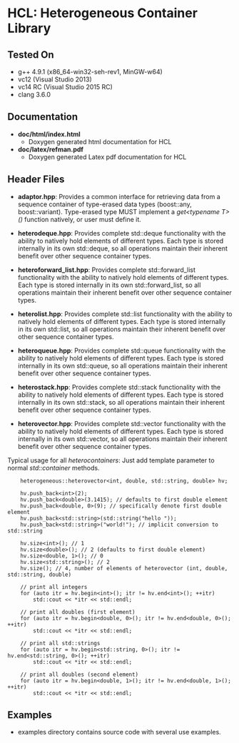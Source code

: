 # HCL: Heterogeneous Container Library

## Tested On
* g++ 4.9.1 (x86_64-win32-seh-rev1, MinGW-w64)
* vc12 (Visual Studio 2013)
* vc14 RC (Visual Studio 2015 RC)
* clang 3.6.0


## Documentation

* **doc/html/index.html**
    * Doxygen generated html documentation for HCL
* **doc/latex/refman.pdf**
    * Doxygen generated Latex pdf documentation for HCL


## Header Files
* **adaptor.hpp**:
   Provides a common interface for retrieving data from a sequence
   container of type-erased data types (boost::any, boost::variant).
   Type-erased type MUST implement a *get\<typename T\>()* function natively,
   or user must define it.

* **heterodeque.hpp**:
   Provides complete std::deque functionality with the ability to natively
   hold elements of different types.  Each type is stored internally in its
   own std::deque, so all operations maintain their inherent benefit over other
   sequence container types.

* **heteroforward_list.hpp**:
   Provides complete std::forward_list functionality with the ability to natively
   hold elements of different types.  Each type is stored internally in its
   own std::forward_list, so all operations maintain their inherent benefit over other
   sequence container types.
   
* **heterolist.hpp**:
   Provides complete std::list functionality with the ability to natively
   hold elements of different types.  Each type is stored internally in its
   own std::list, so all operations maintain their inherent benefit over other
   sequence container types.

* **heteroqueue.hpp**:
   Provides complete std::queue functionality with the ability to natively
   hold elements of different types.  Each type is stored internally in its
   own std::queue, so all operations maintain their inherent benefit over other
   sequence container types.

* **heterostack.hpp**:
   Provides complete std::stack functionality with the ability to natively
   hold elements of different types.  Each type is stored internally in its
   own std::stack, so all operations maintain their inherent benefit over other
   sequence container types.

* **heterovector.hpp**:
   Provides complete std::vector functionality with the ability to natively
   hold elements of different types.  Each type is stored internally in its
   own std::vector, so all operations maintain their inherent benefit over other
   sequence container types.

Typical usage for all *heterocontainers*:
     Just add template parameter to normal *std::container* methods.

        heterogeneous::heterovector<int, double, std::string, double> hv;

        hv.push_back<int>(2);
        hv.push_back<double>(3.1415); // defaults to first double element
        hv.push_back<double, 0>(9); // specifically denote first double element
        hv.push_back<std::string>(std::string("hello "));
        hv.push_back<std::string>("world!"); // implicit conversion to std::string

        hv.size<int>(); // 1
        hv.size<double>(); // 2 (defaults to first double element)
        hv.size<double, 1>(); // 0
        hv.size<std::string>(); // 2
        hv.size(); // 4, number of elements of heterovector (int, double, std::string, double)

        // print all integers
        for (auto itr = hv.begin<int>(); itr != hv.end<int>(); ++itr)
            std::cout << *itr << std::endl;

        // print all doubles (first element)
        for (auto itr = hv.begin<double, 0>(); itr != hv.end<double, 0>(); ++itr)
            std::cout << *itr << std::endl;

        // print all std::strings
        for (auto itr = hv.begin<std::string, 0>(); itr != hv.end<std::string, 0>(); ++itr)
            std::cout << *itr << std::endl;

        // print all doubles (second element)
        for (auto itr = hv.begin<double, 1>(); itr != hv.end<double, 1>(); ++itr)
            std::cout << *itr << std::endl;


## Examples
* examples directory contains source code with several use examples.